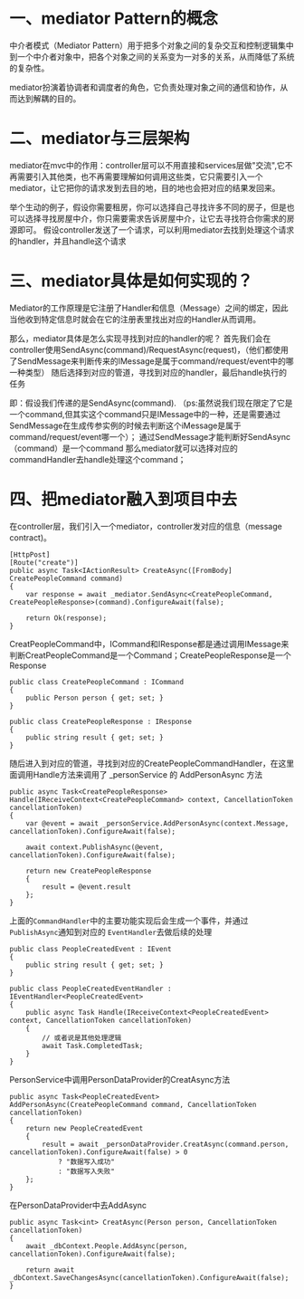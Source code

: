 # 一、mediator Pattern的概念

中介者模式（Mediator Pattern）用于把多个对象之间的复杂交互和控制逻辑集中到一个中介者对象中，把各个对象之间的关系变为一对多的关系，从而降低了系统的复杂性。

mediator扮演着协调者和调度者的角色，它负责处理对象之间的通信和协作，从而达到解耦的目的。

# 二、mediator与三层架构

mediator在mvc中的作用：controller层可以不用直接和services层做"交流",它不再需要引入其他类，也不再需要理解如何调用这些类，它只需要引入一个mediator，让它把你的请求发到去目的地，目的地也会把对应的结果发回来。

举个生动的例子，假设你需要租房，你可以选择自己寻找许多不同的房子，但是也可以选择寻找房屋中介，你只需要需求告诉房屋中介，让它去寻找符合你需求的房源即可。
假设controller发送了一个请求，可以利用mediator去找到处理这个请求的handler，并且handle这个请求

# 三、mediator具体是如何实现的？

Mediator的工作原理是它注册了Handler和信息（Message）之间的绑定，因此当他收到特定信息时就会在它的注册表里找出对应的Handler从而调用。

那么，mediator具体是怎么实现寻找到对应的handler的呢？
首先我们会在controller使用SendAsync(command)/RequestAsync(request)，（他们都使用了SendMessage来判断传来的IMessage是属于command/request/event中的哪一种类型）
随后选择到对应的管道，寻找到对应的handler，最后handle执行的任务

即：假设我们传递的是SendAsync(command). （ps:虽然说我们现在限定了它是一个command,但其实这个command只是IMessage中的一种，还是需要通过SendMessage在生成传参实例的时候去判断这个iMessage是属于command/request/event哪一个）；
通过SendMessage才能判断好SendAsync（command）是一个command
那么mediator就可以选择对应的commandHandler去handle处理这个command；

# 四、把mediator融入到项目中去

在controller层，我们引入一个mediator，controller发对应的信息（message contract)。

```
[HttpPost]
[Route("create")]
public async Task<IActionResult> CreateAsync([FromBody] CreatePeopleCommand command)
{
    var response = await _mediator.SendAsync<CreatePeopleCommand, CreatePeopleResponse>(command).ConfigureAwait(false);
            
    return Ok(response);
}
```

CreatPeopleCommand中，ICommand和IResponse都是通过调用IMessage来判断CreatPeopleCommand是一个Command；CreatePeopleResponse是一个Response

```
public class CreatePeopleCommand : ICommand
{
    public Person person { get; set; }
}

public class CreatePeopleResponse : IResponse
{
    public string result { get; set; }
}
```

随后进入到对应的管道，寻找到对应的CreatePeopleCommandHandler，在这里面调用Handle方法来调用了 _personService 的 AddPersonAsync 方法

```
public async Task<CreatePeopleResponse> Handle(IReceiveContext<CreatePeopleCommand> context, CancellationToken cancellationToken)
{
    var @event = await _personService.AddPersonAsync(context.Message, cancellationToken).ConfigureAwait(false);
    
    await context.PublishAsync(@event, cancellationToken).ConfigureAwait(false);

    return new CreatePeopleResponse
    {
        result = @event.result
    };
}
```

上面的`CommandHandler`中的主要功能实现后会生成一个事件，并通过`PublishAsync`通知到对应的 `EventHandler`去做后续的处理

```
public class PeopleCreatedEvent : IEvent
{
    public string result { get; set; }
}
```

```
public class PeopleCreatedEventHandler : IEventHandler<PeopleCreatedEvent>
{
    public async Task Handle(IReceiveContext<PeopleCreatedEvent> context, CancellationToken cancellationToken)
    {
        // 或者说是其他处理逻辑
        await Task.CompletedTask;
    }
}
```

PersonService中调用PersonDataProvider的CreatAsync方法

```
public async Task<PeopleCreatedEvent> AddPersonAsync(CreatePeopleCommand command, CancellationToken cancellationToken)
{
    return new PeopleCreatedEvent
    {
        result = await _personDataProvider.CreatAsync(command.person, cancellationToken).ConfigureAwait(false) > 0
            ? "数据写入成功"
            : "数据写入失败"
    };
}
```

在PersonDataProvider中去AddAsync

```
public async Task<int> CreatAsync(Person person, CancellationToken cancellationToken)
{
    await _dbContext.People.AddAsync(person, cancellationToken).ConfigureAwait(false);

    return await _dbContext.SaveChangesAsync(cancellationToken).ConfigureAwait(false);
}
```
